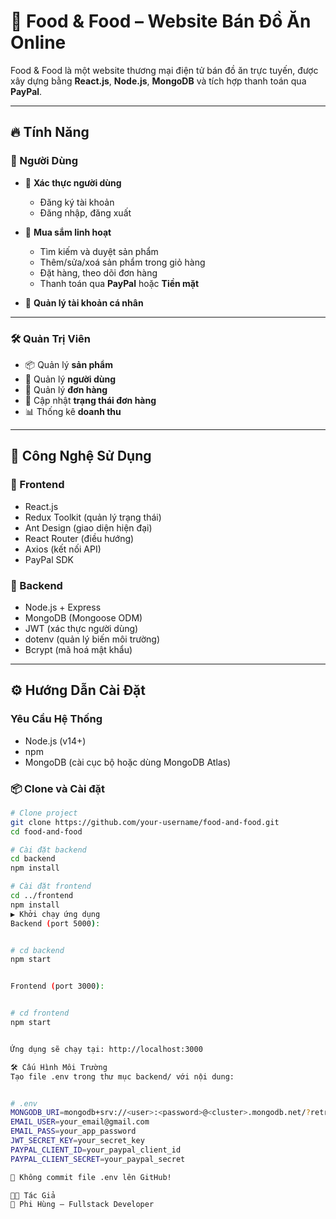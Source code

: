 # 🍔 Food & Food – Website Bán Đồ Ăn Online

Food & Food là một website thương mại điện tử bán đồ ăn trực tuyến, được xây dựng bằng **React.js**, **Node.js**, **MongoDB** và tích hợp thanh toán qua **PayPal**.

---

## 🔥 Tính Năng

### 👥 Người Dùng

- 🔐 **Xác thực người dùng**  
  - Đăng ký tài khoản  
  - Đăng nhập, đăng xuất

- 🛒 **Mua sắm linh hoạt**  
  - Tìm kiếm và duyệt sản phẩm  
  - Thêm/sửa/xoá sản phẩm trong giỏ hàng  
  - Đặt hàng, theo dõi đơn hàng  
  - Thanh toán qua **PayPal** hoặc **Tiền mặt**

- 👤 **Quản lý tài khoản cá nhân**

---

### 🛠️ Quản Trị Viên

- 📦 Quản lý **sản phẩm**
- 👤 Quản lý **người dùng**
- 📑 Quản lý **đơn hàng**
- 🔄 Cập nhật **trạng thái đơn hàng**
- 📊 Thống kê **doanh thu**

---

## 🧪 Công Nghệ Sử Dụng

### 🚀 Frontend

- React.js
- Redux Toolkit (quản lý trạng thái)
- Ant Design (giao diện hiện đại)
- React Router (điều hướng)
- Axios (kết nối API)
- PayPal SDK

### 🔧 Backend

- Node.js + Express
- MongoDB (Mongoose ODM)
- JWT (xác thực người dùng)
- dotenv (quản lý biến môi trường)
- Bcrypt (mã hoá mật khẩu)

---

## ⚙️ Hướng Dẫn Cài Đặt

### Yêu Cầu Hệ Thống

- Node.js (v14+)
- npm
- MongoDB (cài cục bộ hoặc dùng MongoDB Atlas)

### 📦 Clone và Cài đặt

```bash
# Clone project
git clone https://github.com/your-username/food-and-food.git
cd food-and-food

# Cài đặt backend
cd backend
npm install

# Cài đặt frontend
cd ../frontend
npm install
▶️ Khởi chạy ứng dụng
Backend (port 5000):


# cd backend
npm start


Frontend (port 3000):


# cd frontend
npm start


Ứng dụng sẽ chạy tại: http://localhost:3000

🛠️ Cấu Hình Môi Trường
Tạo file .env trong thư mục backend/ với nội dung:


# .env
MONGODB_URI=mongodb+srv://<user>:<password>@<cluster>.mongodb.net/?retryWrites=true&w=majority
EMAIL_USER=your_email@gmail.com
EMAIL_PASS=your_app_password
JWT_SECRET_KEY=your_secret_key
PAYPAL_CLIENT_ID=your_paypal_client_id
PAYPAL_CLIENT_SECRET=your_paypal_secret

🛑 Không commit file .env lên GitHub!

👨‍💻 Tác Giả
👤 Phi Hùng – Fullstack Developer
